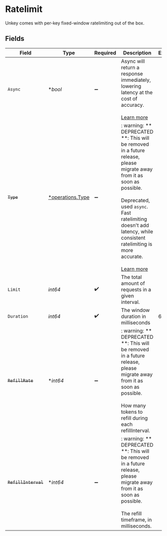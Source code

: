 # Ratelimit

Unkey comes with per-key fixed-window ratelimiting out of the box.


## Fields

| Field                                                                                                                                                                                                                                                                                                 | Type                                                                                                                                                                                                                                                                                                  | Required                                                                                                                                                                                                                                                                                              | Description                                                                                                                                                                                                                                                                                           | Example                                                                                                                                                                                                                                                                                               |
| ----------------------------------------------------------------------------------------------------------------------------------------------------------------------------------------------------------------------------------------------------------------------------------------------------- | ----------------------------------------------------------------------------------------------------------------------------------------------------------------------------------------------------------------------------------------------------------------------------------------------------- | ----------------------------------------------------------------------------------------------------------------------------------------------------------------------------------------------------------------------------------------------------------------------------------------------------- | ----------------------------------------------------------------------------------------------------------------------------------------------------------------------------------------------------------------------------------------------------------------------------------------------------- | ----------------------------------------------------------------------------------------------------------------------------------------------------------------------------------------------------------------------------------------------------------------------------------------------------- |
| `Async`                                                                                                                                                                                                                                                                                               | **bool*                                                                                                                                                                                                                                                                                               | :heavy_minus_sign:                                                                                                                                                                                                                                                                                    | Async will return a response immediately, lowering latency at the cost of accuracy.<br/><br/>[Learn more](https://unkey.dev/docs/features/ratelimiting)                                                                                                                                               |                                                                                                                                                                                                                                                                                                       |
| ~~`Type`~~                                                                                                                                                                                                                                                                                            | [*operations.Type](../../models/operations/type.md)                                                                                                                                                                                                                                                   | :heavy_minus_sign:                                                                                                                                                                                                                                                                                    | : warning: ** DEPRECATED **: This will be removed in a future release, please migrate away from it as soon as possible.<br/><br/>Deprecated, used `async`. Fast ratelimiting doesn't add latency, while consistent ratelimiting is more accurate.<br/><br/>[Learn more](https://unkey.dev/docs/features/ratelimiting) |                                                                                                                                                                                                                                                                                                       |
| `Limit`                                                                                                                                                                                                                                                                                               | *int64*                                                                                                                                                                                                                                                                                               | :heavy_check_mark:                                                                                                                                                                                                                                                                                    | The total amount of requests in a given interval.                                                                                                                                                                                                                                                     |                                                                                                                                                                                                                                                                                                       |
| `Duration`                                                                                                                                                                                                                                                                                            | *int64*                                                                                                                                                                                                                                                                                               | :heavy_check_mark:                                                                                                                                                                                                                                                                                    | The window duration in milliseconds                                                                                                                                                                                                                                                                   | 60000                                                                                                                                                                                                                                                                                                 |
| ~~`RefillRate`~~                                                                                                                                                                                                                                                                                      | **int64*                                                                                                                                                                                                                                                                                              | :heavy_minus_sign:                                                                                                                                                                                                                                                                                    | : warning: ** DEPRECATED **: This will be removed in a future release, please migrate away from it as soon as possible.<br/><br/>How many tokens to refill during each refillInterval.                                                                                                                |                                                                                                                                                                                                                                                                                                       |
| ~~`RefillInterval`~~                                                                                                                                                                                                                                                                                  | **int64*                                                                                                                                                                                                                                                                                              | :heavy_minus_sign:                                                                                                                                                                                                                                                                                    | : warning: ** DEPRECATED **: This will be removed in a future release, please migrate away from it as soon as possible.<br/><br/>The refill timeframe, in milliseconds.                                                                                                                               |                                                                                                                                                                                                                                                                                                       |